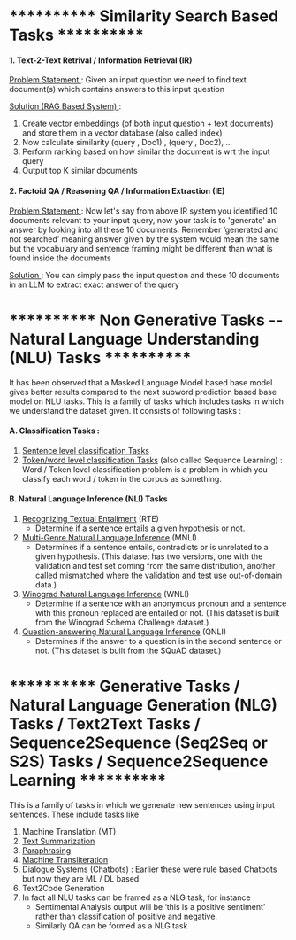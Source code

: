 # ********** Similarity Search Based Tasks ********** 

#### 1. Text-2-Text Retrival / Information Retrieval (IR)

<ins> Problem Statement </ins> : Given an input question we need to find text document(s) which contains answers to this input question

<ins> Solution (RAG Based System) </ins> : 
1. Create vector embeddings (of both input question + text documents) and store them in a vector database (also called index)
2. Now calculate similarity (query , Doc1) , (query , Doc2), ... 
4. Perform ranking based on how similar the document is wrt the input query
5. Output top K similar documents



#### 2. Factoid QA / Reasoning QA / Information Extraction (IE)
<ins> Problem Statement </ins> : Now let's say from above IR system you identified 10 documents relevant to your input query, now your task is to 'generate' an answer by looking into all these 10 documents. Remember ‘generated and not searched’ meaning answer given by the system would mean the same but the vocabulary and sentence framing might be different than what is found inside the documents

<ins> Solution </ins> : 
You can simply pass the input question and these 10 documents in an LLM to extract exact answer of the query








# ********** Non Generative Tasks -- Natural Language Understanding (NLU) Tasks ********** 
It has been observed that a Masked Language Model based base model gives better results compared to the next subword prediction based base model on NLU tasks. This is a family of tasks which includes tasks in which we understand the dataset given. It consists of following tasks : 

#### A. Classification Tasks : 
1. [Sentence level classification Tasks](https://github.com/khetansarvesh/NLP/tree/main/unitask_downstream_nlp/Sentence-Level-Classification)
2. [Token/word level classification Tasks](https://github.com/khetansarvesh/NLP/tree/main/unitask_downstream_nlp/Word-Level-Classification) (also called Sequence Learning) : Word / Token level classification problem is a problem in which you classify each word / token in the corpus as something.

#### B. Natural Language Inference (NLI) Tasks
1. [Recognizing Textual Entailment](https://aclweb.org/aclwiki/Recognizing_Textual_Entailment) (RTE)
   - Determine if a sentence entails a given hypothesis or not.
3. [Multi-Genre Natural Language Inference](https://arxiv.org/abs/1704.05426) (MNLI)
   - Determines if a sentence entails, contradicts or is unrelated to a given hypothesis. (This dataset has two versions, one with the validation and test set coming from the same distribution, another called mismatched where the validation and test use out-of-domain data.)
4. [Winograd Natural Language Inference](https://cs.nyu.edu/~davise/papers/WinogradSchemas/WS.html) (WNLI)
   - Determine if a sentence with an anonymous pronoun and a sentence with this pronoun replaced are entailed or not. (This dataset is built from the Winograd Schema Challenge dataset.)
5. [Question-answering Natural Language Inference](https://rajpurkar.github.io/SQuAD-explorer/) (QNLI)
   - Determines if the answer to a question is in the second sentence or not. (This dataset is built from the SQuAD dataset.)










# ********** Generative Tasks / Natural Language Generation (NLG) Tasks / Text2Text Tasks / Sequence2Sequence (Seq2Seq or S2S) Tasks / Sequence2Sequence Learning **********
This is a family of tasks in which we generate new sentences using input sentences. These include tasks like
  1. Machine Translation (MT)
  2. [Text Summarization](https://github.com/khetansarvesh/NLP/tree/main/unitask_downstream_nlp/text_summarization)
  3. [Paraphrasing](https://github.com/khetansarvesh/NLP/blob/main/unitask_downstream_nlp/imgs/paraphrase.png)
  4. [Machine Transliteration](https://github.com/khetansarvesh/NLP/blob/main/unitask_downstream_nlp/imgs/trans.png)
  5. Dialogue Systems (Chatbots) : Earlier these were rule based Chatbots but now they are ML / DL based
  6. Text2Code Generation
  7. In fact all NLU tasks can be framed as a NLG task, for instance
     - Sentimental Analysis output will be ‘this is a positive sentiment’ rather than classification of positive and negative.
     - Similarly QA can be formed as a NLG task

